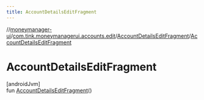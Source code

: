 ```yaml
---
title: AccountDetailsEditFragment
---
```

//[moneymanager-ui](../../../index.html)/[com.tink.moneymanagerui.accounts.edit](../index.html)/[AccountDetailsEditFragment](index.html)/[AccountDetailsEditFragment](-account-details-edit-fragment.html)



# AccountDetailsEditFragment



[androidJvm]\
fun [AccountDetailsEditFragment](-account-details-edit-fragment.html)()




